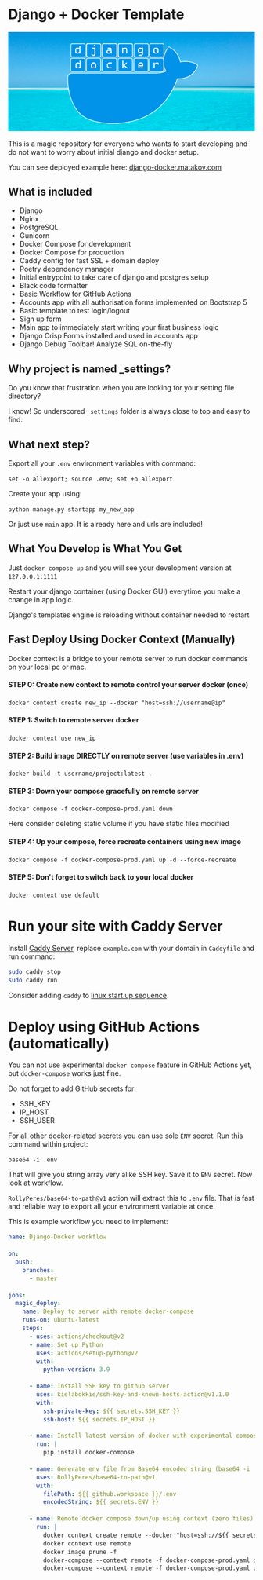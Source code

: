 # Django + Docker Template
<img src=https://raw.githubusercontent.com/matacoder/matacoder/main/django-docker-sea.png>

This is a magic repository for everyone who wants to start developing and do not want to worry about initial django and docker setup.

You can see deployed example here: [django-docker.matakov.com](https://django-docker.matakov.com)

## What is included

- Django
- Nginx
- PostgreSQL
- Gunicorn  
- Docker Compose for development
- Docker Compose for production
- Caddy config for fast SSL + domain deploy
- Poetry dependency manager
- Initial entrypoint to take care of django and postgres setup
- Black code formatter
- Basic Workflow for GitHub Actions
- Accounts app with all authorisation forms implemented on Bootstrap 5
- Basic template to test login/logout
- Sign up form
- Main app to immediately start writing your first business logic
- Django Crisp Forms installed and used in accounts app
- Django Debug Toolbar! Analyze SQL on-the-fly

## Why project is named _settings?

Do you know that frustration when you are looking for your setting file directory?

I know! So underscored `_settings` folder is always close to top and easy to find.

## What next step?

Export all your `.env` environment variables with command: 

`set -o allexport; source .env; set +o allexport`

Create your app using:

`python manage.py startapp my_new_app`

Or just use `main` app. It is already here and urls are included!

## What You Develop is What You Get

Just `docker compose up` and you will see your development version at `127.0.0.1:1111`

Restart your django container (using Docker GUI) everytime you make a change in app logic.

Django's templates engine is reloading without container needed to restart

## Fast Deploy Using Docker Context (Manually)

Docker context is a bridge to your remote server to run docker commands on your local pc or mac.

#### STEP 0: Create new context to remote control your server docker (once)

`docker context create new_ip --docker "host=ssh://username@ip"`

#### STEP 1: Switch to remote server docker

`docker context use new_ip`

#### STEP 2: Build image DIRECTLY on remote server (use variables in .env)

`docker build -t username/project:latest .`

#### STEP 3: Down your compose gracefully on remote server

`docker compose -f docker-compose-prod.yaml down`

Here consider deleting static volume if you have static files modified

#### STEP 4: Up your compose, force recreate containers using new image

`docker compose -f docker-compose-prod.yaml up -d --force-recreate`

#### STEP 5: Don't forget to switch back to your local docker

`docker context use default`

# Run your site with Caddy Server

Install [Caddy Server](https://caddyserver.com), replace `example.com` with your domain in `Caddyfile` and run command:

```bash
sudo caddy stop
sudo caddy run
```

Consider adding `caddy` to [linux start up sequence](https://caddy.community/t/want-caddy-to-run-automatically-on-boot/5240).

# Deploy using GitHub Actions (automatically)

You can not use experimental `docker compose` feature in GitHub Actions yet, but `docker-compose` works just fine.

Do not forget to add GitHub secrets for:

- SSH_KEY
- IP_HOST
- SSH_USER

For all other docker-related secrets you can use sole `ENV` secret. Run this command within project:

`base64 -i .env`

That will give you string array very alike SSH key. Save it to `ENV` secret. Now look at workflow.

`RollyPeres/base64-to-path@v1` action will extract this to `.env` file. That is fast and reliable way to export all your environment variable at once.

This is example workflow you need to implement:

```yaml
name: Django-Docker workflow

on:
  push:
    branches:
      - master

jobs:
  magic_deploy:
    name: Deploy to server with remote docker-compose
    runs-on: ubuntu-latest
    steps:
      - uses: actions/checkout@v2
      - name: Set up Python
        uses: actions/setup-python@v2
        with:
          python-version: 3.9

      - name: Install SSH key to github server
        uses: kielabokkie/ssh-key-and-known-hosts-action@v1.1.0
        with:
          ssh-private-key: ${{ secrets.SSH_KEY }}
          ssh-host: ${{ secrets.IP_HOST }}

      - name: Install latest version of docker with experimental compose support
        run: |
          pip install docker-compose

      - name: Generate env file from Base64 encoded string (base64 -i .env)
        uses: RollyPeres/base64-to-path@v1
        with:
          filePath: ${{ github.workspace }}/.env
          encodedString: ${{ secrets.ENV }}

      - name: Remote docker compose down/up using context (zero files)
        run: |
          docker context create remote --docker "host=ssh://${{ secrets.SSH_USER }}@${{ secrets.IP_HOST }}"
          docker context use remote
          docker image prune -f
          docker-compose --context remote -f docker-compose-prod.yaml down
          docker-compose --context remote -f docker-compose-prod.yaml up -d --build --force-recreate
```
